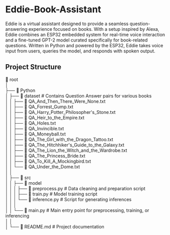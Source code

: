 # Eddie-Book-Assistant
Eddie is a virtual assistant designed to provide a seamless question-answering experience focused on books. With a setup inspired by Alexa, Eddie combines an ESP32 embedded system for real-time voice interaction and a fine-tuned GPT-2 model curated specifically for book-related questions. Written in Python and powered by the ESP32, Eddie takes voice input from users, queries the model, and responds with spoken output.

## Project Structure
📂 root  
│  
├── 📂 Python  
│    ├── 📂 dataset                     # Contains Question Answer pairs for various books  
│    │    ├── 📄 QA_And_Then_There_Were_None.txt  
│    │    ├── 📄 QA_Forrest_Gump.txt  
│    │    ├── 📄 QA_Harry_Potter_Philosopher's_Stone.txt  
│    │    ├── 📄 QA_Heir_to_the_Empire.txt  
│    │    ├── 📄 QA_Holes.txt  
│    │    ├── 📄 QA_Invincible.txt  
│    │    ├── 📄 QA_Moneyball.txt  
│    │    ├── 📄 QA_The_Girl_with_the_Dragon_Tattoo.txt  
│    │    ├── 📄 QA_The_Hitchhiker's_Guide_to_the_Galaxy.txt  
│    │    ├── 📄 QA_The_Lion_the_Witch_and_the_Wardrobe.txt  
│    │    ├── 📄 QA_The_Princess_Bride.txt         
│    │    ├── 📄 QA_To_Kill_A_Mockingbird.txt  
│    │    └── 📄 QA_Under_the_Dome.txt  
│    │  
│    ├── 📂 src  
│    │    ├── 📂 model  
│    │    │    ├── 📄 preprocess.py    # Data cleaning and preparation script  
│    │    │    ├── 📄 train.py         # Model training script  
│    │    │    └── 📄 inference.py     # Script for generating inferences  
│    │    │  
│    │    └── 📄 main.py               # Main entry point for preprocessing, training, or inferencing  
│    │  
│    └── 📄 README.md                  # Project documentation  